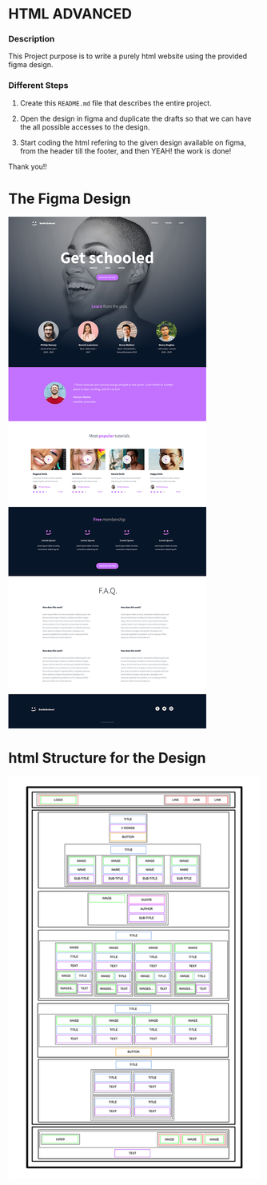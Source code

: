 # HTML ADVANCED
### Description
This Project purpose is to write a purely html website using the provided figma design.

### Different Steps
1. Create this ```README.md``` file that describes the entire project.

2. Open the design in figma and duplicate the drafts so that we can have the all possible accesses to the design.

3. Start coding the html refering to the given design available on figma, from the header till the footer, and then YEAH! the work is done!

Thank you!!

# The Figma Design
![Figma Design](design.jpg)

# html Structure for the Design

![html Structure](html_structure.jpg)